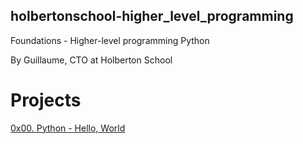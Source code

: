 ## holbertonschool-higher_level_programming

Foundations - Higher-level programming  Python

By Guillaume, CTO at Holberton School


# Projects

[0x00. Python - Hello, World](https://github.com/capolaniaq/holbertonschool-higher_level_programming/tree/main/0x00-python-hello_world)

